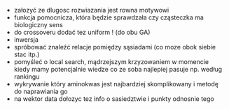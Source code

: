 - załozyć ze dlugosc rozwiazania jest rowna motywowi
- funkcja pomocnicza, która będzie sprawdzała czy cząsteczka ma biologiczny sens
- do crossoveru dodać tez uniform ! (do obu GA)
- inwersja
- spróbować znaleźć relacje pomiędzy sąsiadami (co moze obok siebie stac itp.)
- pomyśleć o local search, mądrzejszym krzyzowaniem w momencie kiedy mamy potencjalnie wiedze co ze soba najlepiej pasuje
  np. według rankingu
- wykrywanie który aminokwas jest najbardziej skomplikowany i metodę do naprawiania go
- na wektor data dołozyc tez info o sasiedztwie i punkty odnosnie tego